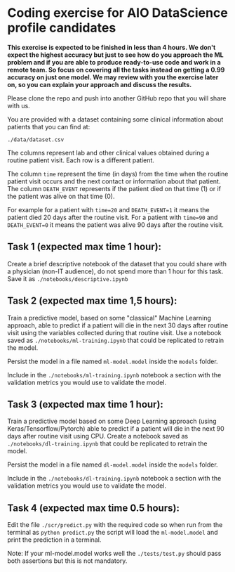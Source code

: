 # Coding exercise for AIO DataScience profile candidates

**This exercise is expected to be finished in less than 4 hours. We don't expect the highest accuracy but just to see how do you approach the ML problem and if you are able to produce ready-to-use code and work in a remote team. So focus on covering all the tasks instead on getting a 0.99 accuracy on just one model. We may review with you the exercise later on, so you can explain your approach and discuss the results.**

Please clone the repo and push into another GitHub repo that you will share with us.

You are provided with a dataset containing some clinical information about patients that you can find at:

`./data/dataset.csv`

The columns represent lab and other clinical values obtained during a routine patient visit. Each row is a different patient.

The column `time` represent the time (in days) from the time when the routine patient visit occurs and the next contact or information about that patient. The column `DEATH_EVENT` represents if the patient died on that time (1) or if the patient was alive on that time (0).

For example for a patient with `time=20` and `DEATH_EVENT=1` it means the patient died 20 days after the routine visit. For a patient with `time=90` and `DEATH_EVENT=0` it means the patient was alive 90 days after the routine visit.

## Task 1 (expected max time 1 hour):

Create a brief descriptive notebook of the dataset that you could share with a physician (non-IT audience), do not spend more than 1 hour for this task. Save it as `./notebooks/descriptive.ipynb`

## Task 2 (expected max time 1,5 hours):

Train a predictive model, based on some "classical" Machine Learning approach, able to predict if a patient will die in the next 30 days after routine visit using the variables collected during that routine visit. Use a notebook saved as `./notebooks/ml-training.ipynb` that could be replicated to retrain the model.

Persist the model in a file named `ml-model.model` inside the `models` folder.

Include in the `./notebooks/ml-training.ipynb` notebook a section with the validation metrics you would use to validate the model.

## Task 3 (expected max time 1 hour): 

Train a predictive model based on some Deep Learning approach (using Keras/Tensorflow/Pytorch) able to predict if a patient will die in the next 90 days after routine visit using CPU. Create a notebook saved as `./notebooks/dl-training.ipynb` that could be replicated to retrain the model.

Persist the model in a file named `dl-model.model` inside the `models` folder.

Include in the `./notebooks/dl-training.ipynb` notebook a section with the validation metrics you would use to validate the model.

## Task 4 (expected max time 0.5 hours):

Edit the file `./scr/predict.py` with the required code so when run from the terminal as `python predict.py` the script will load the `ml-model.model` and print the prediction in a terminal.

Note: If your ml-model.model works well the `./tests/test.py` should pass both assertions but this is not mandatory.




